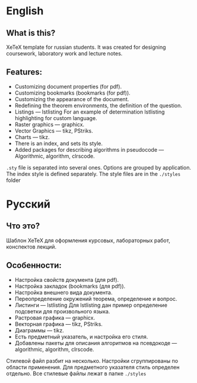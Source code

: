 # English

## What is this?

XeTeX template for russian students.
It was created for designing coursework, laboratory work and lecture notes.

## Features:

* Customizing document properties (for pdf).
* Customizing bookmarks (bookmarks (for pdf)).
* Customizing the appearance of the document.
* Redefining the theorem environments, the definition of the question.
* Listings — lstlisting
    For an example of determination lstlisting
    highlighting for custom language.
* Raster graphics — graphicx.
* Vector Graphics — tikz, PStriks.
* Charts — tikz.
* There is an index, and sets its style.
* Added packages for describing algorithms in pseudocode
    — Algorithmic, algorithm, clrscode.

`.sty` file is separated into several ones. Options are grouped by application.
The index style is defined separately. The style files are
in the `./styles` folder

# Русский

## Что это?

Шаблон XeTeX для оформления курсовых, лабораторных работ, конспектов лекций.

## Особенности:

* Настройка свойств документа (для pdf).
* Настройка закладок (bookmarks (для pdf)).
* Настройка внешнего вида документа.
* Переопределение окружений теорема, определение и вопрос.
* Листинги — lstlisting
    Для lstlisting дан пример определение подсветки для произвольного языка.
* Растровая графика — graphicx.
* Векторная графика — tikz, PStriks.
* Диаграммы — tikz.
* Есть предметный указатель, и настройка его стиля.
* Добавлены пакеты для описания алгоритмов на псевдокоде
    — algorithmic, algorithm, clrscode.

Стилевой файл разбит на несколько. Настройки сгруппированы по области
применения. Для предметного указателя стиль определен отдельно.
Все стилевые файлы лежат в папке `./styles`

